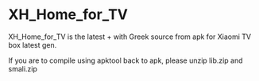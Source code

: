 XH_Home_for_TV
==============

XH_Home_for_TV is the latest + with Greek source from apk for Xiaomi TV box latest gen.


If you are to compile using apktool back to apk, please unzip lib.zip and smali.zip
